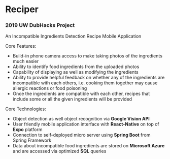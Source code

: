 # Reciper
### 2019 UW DubHacks Project

An Incompatible Ingredients Detection Recipe Mobile Application

Core Features:
 - Build-in phone camera access to make taking photos of the ingredients much easier
 - Ability to identify food ingredients from the uploaded photos
 - Capability of displaying as well as modifying the ingredients
 - Ability to provide helpful feedback on whether any of the ingredients are incompatible with each others, i.e. cooking them together may cause allergic reactions or food poisoning
 - Once the ingredients are compatible with each other, recipes that include some or all the given ingredients will be provided

Core Technologies:
 - Object detection as well object recognition via **Google Vision API**
 - User friendly mobile application interface with **React-Native** on top of **Expo** platform
 - Connection to self-deployed micro server using **Spring Boot** from Spring Framework
 - Data about incompatible food ingredients are stored on **Microsoft Azure** and are accessed via optimized **SQL** queries
